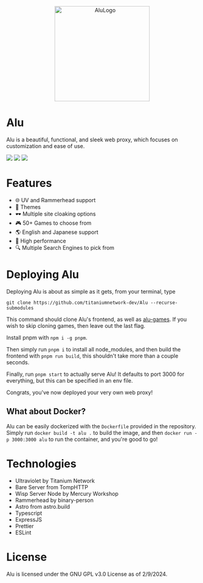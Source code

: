 <p align="center">

  <img src="https://github.com/titaniumnetwork-dev/Alu/assets/99224452/d740378b-3fba-4470-8f06-3eefdae8a313" alt="AluLogo" width="250"/>
</p>

# Alu

Alu is a beautiful, functional, and sleek web proxy, which focuses on customization and ease of use.

<img src="https://shields.io/github/languages/code-size/titaniumnetwork-dev/Alu?style=flat-square&logo=github"/> <img src="https://shields.io/github/stars/titaniumnetwork-dev/Alu?style=flat-square&logo=github"/> <img src="https://img.shields.io/badge/made%20with-coffee-452515?style=flat-square&logo=coffeescript"/>

# Features

- 🌐 UV and Rammerhead support
- 🎨 Themes
- 🕶 Multiple site cloaking options
- 🎮 50+ Games to choose from
- 🌎 English and Japanese support
- 🚀 High performance
- 🔍 Multiple Search Engines to pick from

# Deploying Alu

Deploying Alu is about as simple as it gets, from your terminal, type

`git clone https://github.com/titaniumnetwork-dev/Alu --recurse-submodules`

This command should clone Alu's frontend, as well as [alu-games](https://github.com/wearrrrr/alu-games). If you wish to skip cloning games, then leave out the last flag.

Install pnpm with `npm i -g pnpm`.

Then simply run `pnpm i` to install all node_modules, and then build the frontend with `pnpm run build`, this shouldn't take more than a couple seconds.

Finally, run `pnpm start` to actually serve Alu! It defaults to port 3000 for everything, but this can be specified in an env file.

Congrats, you've now deployed your very own web proxy!

## What about Docker?

Alu can be easily dockerized with the `Dockerfile` provided in the repository. Simply run `docker build -t alu .` to build the image, and then `docker run -p 3000:3000 alu` to run the container, and you're good to go!

# Technologies

- Ultraviolet by Titanium Network
- Bare Server from TompHTTP
- Wisp Server Node by Mercury Workshop
- Rammerhead by binary-person
- Astro from astro.build
- Typescript
- ExpressJS
- Prettier
- ESLint

# License

Alu is licensed under the GNU GPL v3.0 License as of 2/9/2024.
